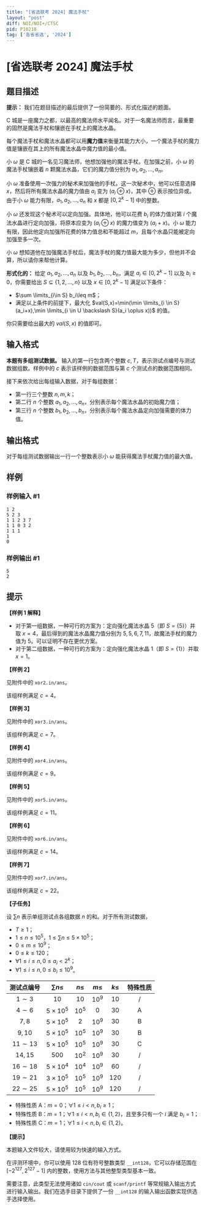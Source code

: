 ```yaml
---
title: "[省选联考 2024] 魔法手杖"
layout: "post"
diff: NOI/NOI+/CTSC
pid: P10218
tag: ['各省省选', '2024']
---
```

# [省选联考 2024] 魔法手杖
## 题目描述

**提示：** 我们在题目描述的最后提供了一份简要的、形式化描述的题面。

C 城是一座魔力之都，以最高的魔法师水平闻名。对于一名魔法师而言，最重要的固然是魔法手杖和镶嵌在手杖上的魔法水晶。

每个魔法手杖和魔法水晶都可以用**魔力值**来衡量其能力大小，一个魔法手杖的魔力值是镶嵌在其上的所有魔法水晶中魔力值的最小值。

小 $\omega$ 是 C 城的一名见习魔法师，他想加强他的魔法手杖。在加强之前，小 $\omega$ 的魔法手杖镶嵌着 $n$ 颗魔法水晶，它们的魔力值分别为 $a_1,a_2,\dots,a_n$。

小 $\omega$ 准备使用一次强力的秘术来加强他的手杖。这一次秘术中，他可以任意选择 $x$，然后将所有魔法水晶的魔力值由 $a_i$ 变为 $(a_i \oplus x)$，其中 $\oplus$ 表示按位异或。由于小 $\omega$ 能力有限，$a_1,a_2,\dots,a_n$ 和 $x$ 都是 $[0,2^k-1]$ 中的整数。

小 $\omega$ 还发现这个秘术可以定向加强。具体地，他可以花费 $b_i$ 的体力值对第 $i$ 个魔法水晶进行定向加强，将原本应变为 $(a_i \oplus x)$ 的魔力值变为 $(a_i+x)$。小 $\omega$ 能力有限，因此他定向加强所花费的体力值总和不能超过 $m$，且每个水晶只能被定向加强至多一次。

小 $\omega$ 想知道他在加强魔法手杖后，魔法手杖的魔力值最大能为多少，但他并不会算，所以请你来帮他计算。

**形式化的：** 给定 $a_1,a_2,\dots,a_n$ 以及 $b_1,b_2,\dots,b_n$，满足 $a_i \in [0,2^k-1]$ 以及 $b_i\geq 0$，你需要给出 $S \subseteq \{1,2,\dots,n\}$ 以及 $x \in [0,2^k-1]$ 满足以下条件：

- $\sum \limits_{i\in S} b_i\leq m$；
- 满足以上条件的前提下，最大化 $val(S,x)=\min(\min \limits_{i \in S}(a_i+x),\min \limits_{i \in U \backslash S}(a_i \oplus x))$ 的值。

你只需要给出最大的 $val(S,x)$ 的值即可。
## 输入格式

**本题有多组测试数据。** 输入的第一行包含两个整数 $c,T$，表示测试点编号与测试数据组数。样例中的 $c$ 表示该样例的数据范围与第 $c$ 个测试点的数据范围相同。

接下来依次给出每组输入数据，对于每组数据：
- 第一行三个整数 $n,m,k$；
- 第二行 $n$ 个整数 $a_1,a_2,\dots,a_n$，分别表示每个魔法水晶的初始魔力值；
- 第三行 $n$ 个整数 $b_1,b_2,\dots,b_n$，分别表示每个魔法水晶定向加强需要的体力值。
## 输出格式

对于每组测试数据输出一行一个整数表示小 $\omega$ 能获得魔法手杖魔力值的最大值。
## 样例

### 样例输入 #1
```
1 2
5 2 3
1 1 2 3 7
1 1 0 3 2
1 1 1
1
0
```
### 样例输出 #1
```
5
2
```
## 提示

**【样例 1 解释】**

- 对于第一组数据，一种可行的方案为：定向强化魔法水晶 $5$（即 $S=\{5\}$）并取 $x=4$，最后得到的魔法水晶魔力值分别为 $5,5,6,7,11$，故魔法手杖的魔力值为 $5$。可以证明不存在更优方案。
- 对于第二组数据，一种可行的方案为：定向强化魔法水晶 $1$（即 $S=\{1\}$）并取 $x=1$。

**【样例 2】**

见附件中的 `xor2.in/ans`。

该组样例满足 $c=4$。

**【样例 3】**

见附件中的 `xor3.in/ans`。

该组样例满足 $c=7$。

**【样例 4】**

见附件中的 `xor4.in/ans`。

该组样例满足 $c=9$。

**【样例 5】**

见附件中的 `xor5.in/ans`。

该组样例满足 $c=11$。

**【样例 6】**

见附件中的 `xor6.in/ans`。

该组样例满足 $c=14$。

**【样例 7】**

见附件中的 `xor7.in/ans`。

该组样例满足 $c=22$。

**【子任务】**

设 $\sum n$ 表示单组测试点各组数据 $n$ 的和。对于所有测试数据，
- $T \geq 1$；
- $1 \leq n \leq 10^5$，$1 \leq \sum n \leq 5\times 10^5$；
- $0 \leq m \leq 10^9$；
- $0 \leq k \leq 120$；
- $\forall 1 \leq i \leq n, 0 \leq a_i<2^k$；
- $\forall 1 \leq i \leq n, 0 \leq b_i \leq 10^9$。

| 测试点编号 | $\sum n \leq$ | $n \leq$ | $m \leq$ | $k \leq$ | 特殊性质 |
| :----------: | :----------: | :----------: | :----------: | :----------: | :----------: |
| $1\sim 3$ | $10$ | $10$ | $10^9$ | $10$ | / |
| $4\sim 6$ | $5\times 10^5$ | $10^5$ | $0$ | $30$ | A |
| $7,8$ | $5\times 10^5$ | $2$ | $10^9$ | $30$ | B |
| $9,10$ | $5\times 10^5$ | $10^5$ | $10^9$ | $30$ | B |
| $11\sim 13$ | $5\times 10^5$ | $10^5$ | $10^9$ | $30$ | C |
| $14,15$ | $500$ | $10^2$ | $10^9$ | $30$ | / |
| $16\sim 18$ | $5\times 10^4$ | $10^4$ | $10^9$ | $60$ | / |
| $19\sim 21$ | $3\times 10^5$ | $10^5$ | $10^9$ | $120$ | / |
| $22\sim 25$ | $5\times 10^5$ | $10^5$ | $10^9$ | $120$ | / |


- 特殊性质 A：$m=0$；$\forall 1 \leq i<n, b_i\geq 1$；
- 特殊性质 B：$m=1$；$\forall 1 \leq i<n, b_i \in \{1,2\}$，且至多只有一个 $i$ 满足 $b_i=1$；
- 特殊性质 C：$m=1$；$\forall 1 \leq i<n, b_i \in \{1,2\}$。

**【提示】**

本题输入文件较大，请使用较为快速的输入方式。

在评测环境中，你可以使用 $128$ 位有符号整数类型 `__int128`，它可以存储范围在 $[-2^{127},2^{127}-1]$ 内的整数，使用方法与其他整型类型基本一致。

需要注意，此类型无法使用诸如 `cin/cout` 或 `scanf/printf` 等常规输入输出方式进行输入输出。我们在选手目录下提供了一份 `__int128` 的输入输出函数实现供选手选择使用。
